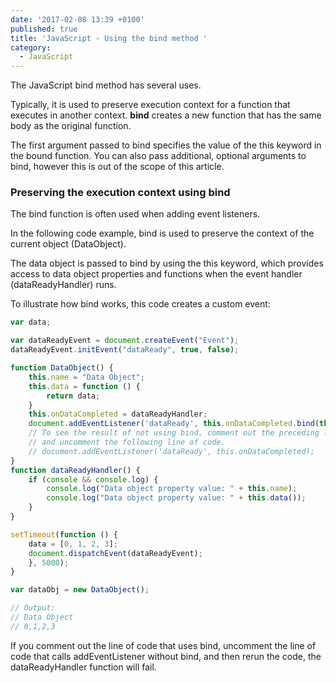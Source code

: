 ```yaml
---
date: '2017-02-08 13:39 +0100'
published: true
title: 'JavaScript - Using the bind method '
category:
  - JavaScript
---
```

The JavaScript bind method has several uses.

Typically, it is used to preserve execution context for a function that executes in another context. **bind** creates a new function that has the same body as the original function. 

The first argument passed to bind specifies the value of the this keyword in the bound function. You can also pass additional, optional arguments to bind, however this is out of the scope of this article. 

### Preserving the execution context using bind

The bind function is often used when adding event listeners.

In the following code example, bind is used to preserve the context of the current object (DataObject). 

The data object is passed to bind by using the this keyword, which provides access to data object properties and functions when the event handler (dataReadyHandler) runs.

To illustrate how bind works, this code creates a custom event:

```js
var data;

var dataReadyEvent = document.createEvent("Event");
dataReadyEvent.initEvent("dataReady", true, false);

function DataObject() {
    this.name = "Data Object";
    this.data = function () {
        return data;
    }
    this.onDataCompleted = dataReadyHandler;
    document.addEventListener('dataReady', this.onDataCompleted.bind(this));
    // To see the result of not using bind, comment out the preceding line, 
    // and uncomment the following line of code.
    // document.addEventListener('dataReady', this.onDataCompleted);
}
function dataReadyHandler() {
    if (console && console.log) {
        console.log("Data object property value: " + this.name);
        console.log("Data object property value: " + this.data());
    }
}

setTimeout(function () {
    data = [0, 1, 2, 3];
    document.dispatchEvent(dataReadyEvent);
    }, 5000);
}

var dataObj = new DataObject();

// Output:
// Data Object
// 0,1,2,3
```

If you comment out the line of code that uses bind, uncomment the line of code that calls addEventListener without bind, and then rerun the code, the dataReadyHandler function will fail.

